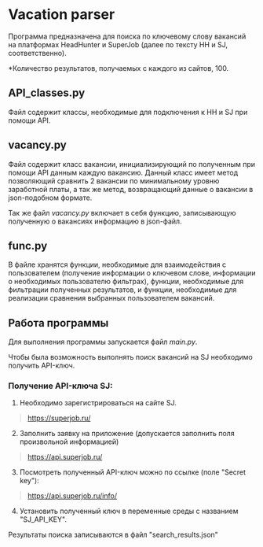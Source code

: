 # **Vacation parser** 

Программа предназначена для поиска по ключевому слову вакансий на платформах HeadHunter и SuperJob (далее по тексту 
HH и SJ, соответственно).

*Количество результатов, получаемых с каждого из сайтов, 100.

## API_classes.py

Файл содержит классы, необходимые для подключения к HH и SJ при помощи API.

## vacancy.py

Файл содержит класс вакансии, инициализирующий по полученным при помощи API данным каждую вакансию. 
Данный класс имеет метод позволяющий сравнить 2 вакансии по минимальному 
уровню заработной платы, а так же метод, возвращающий данные о вакансии в json-подобном
формате.

Так же файл _vacancy.py_ включает в себя функцию, записывающую полученную о вакансиях информацию в 
json-файл. 

## func.py

В файле хранятся функции, необходимые для взаимодействия с пользователем (получение информации о ключевом 
слове, информации о необходимых пользователю фильтрах), функции, необходимые для фильтрации полученных результатов, и
функции, необходимые для реализации сравнения выбранных пользователем вакансий.

## Работа программы

Для выполнения программы запускается файл _main.py_. 

Чтобы была возможность выполнять поиск вакансий на SJ необходимо получить API-ключ.

### Получение API-ключа SJ:

1. Необходимо зарегистрироваться на сайте SJ.

> https://superjob.ru/

2. Заполнить заявку на приложение (допускается заполнить поля произвольной информацией)

>https://api.superjob.ru/

3. Посмотреть полученный API-ключ можно по ссылке (поле "Secret key"):

> https://api.superjob.ru/info/

4. Установить полученный ключ в переменные среды с названием "SJ_API_KEY".

Результаты поиска записываются в файл "search_results.json"
